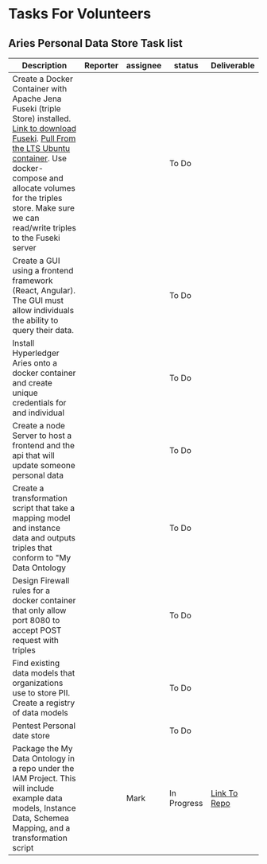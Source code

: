 # Tasks For Volunteers

## Aries Personal Data Store Task list 
| Description                                                                                                                      | Reporter | assignee | status | Deliverable |
|----------------------------------------------------------------------------------------------------------------------------------|----------|----------|--------|-------------|
| Create a Docker Container with Apache Jena Fuseki (triple Store) installed. [Link to download Fuseki]( https://jena.apache.org/documentation/fuseki2/). [Pull From the LTS Ubuntu container]( https://hub.docker.com/_/ubuntu). Use docker-compose and allocate volumes for the triples store. Make sure we can read/write triples to the Fuseki server|          |          | To Do  |             |
| Create a GUI using a frontend framework (React, Angular). The GUI must allow individuals the ability to query their data.  |          |          | To Do  |             |
| Install Hyperledger Aries onto a docker container and  create unique credentials for and individual                              |          |          | To Do  |             |
| Create a node Server to host a frontend and the api that will update someone personal data                                       |          |          | To Do  |             |
| Create a transformation script that take a mapping model and instance data and outputs triples that conform to "My Data Ontology |          |          | To Do  |             |
| Design Firewall rules for a docker container that only allow port 8080 to accept POST request with triples                       |          |          | To Do  |             |
| Find existing data models that organizations use to store PII. Create a registry of data models                                  |          |          | To Do  |             |
| Pentest Personal date store                                                                                                      |          |          | To Do  |             |
| Package the My Data Ontology in a repo under the IAM Project. This will include example data models, Instance Data, Schemea Mapping, and a transformation script||Mark|In Progress|[Link To Repo](https://github.com/I-AM-project/my-data-ontology)|
